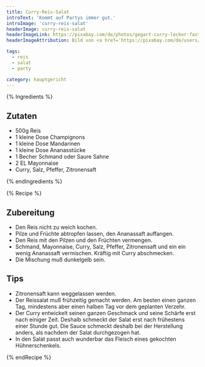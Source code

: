 ```yaml
---
title: Curry-Reis-Salat
introText: 'Kommt auf Partys immer gut.'
introImage: 'curry-reis-salat'
headerImage: curry-reis-salat
headerImageLink: https://pixabay.com/de/photos/gegart-curry-lecker-fast-food-1853599/
headerImageAttribution: Bild von <a href='https://pixabay.com/de/users/Pexels-2286921/?utm_source=link-attribution&amp;utm_medium=referral&amp;utm_campaign=image&amp;utm_content=1853599'>Pexels</a> auf <a href='https://pixabay.com/de/?utm_source=link-attribution&amp;utm_medium=referral&amp;utm_campaign=image&amp;utm_content=1853599'>Pixabay</a>

tags:
  - reis
  - salat
  - party

category: hauptgericht
---
```


{% Ingredients %}

## Zutaten

- 500g Reis
- 1 kleine Dose Champignons
- 1 kleine Dose Mandarinen
- 1 kleine Dose Ananasstücke
- 1 Becher Schmand oder Saure Sahne
- 2 EL Mayonnaise
- Curry, Salz, Pfeffer, Zitronensaft

{% endIngredients %}

{% Recipe %}

## Zubereitung

- Den Reis nicht zu weich kochen.
- Pilze und Früchte abtropfen lassen, den Ananassaft auffangen.
- Den Reis mit den Pilzen und den Früchten vermengen.
- Schmand, Mayonnaise, Curry, Salz, Pfeffer, Zitronensaft und ein ein wenig Ananassaft vermischen. Kräftig mit Curry abschmecken.
- Die Mischung muß dunkelgelb sein.

## Tips

- Zitronensaft kann weggelassen werden.
- Der Reissalat muß frühzeitig gemacht werden. Am besten einen ganzen Tag, mindestens aber einen halben Tag vor dem geplanten Verzehr.
- Der Curry entwickelt seinen ganzen Geschmack und seine Schärfe erst nach einiger Zeit. Deshalb schmeckt der Salat erst nach frühestens einer Stunde gut. Die Sauce schmeckt deshalb bei der Herstellung anders, als nachdem der Salat durchgezogen hat.
- In den Salat passt auch wunderbar das Fleisch eines gekochten Hühnerschenkels.

{% endRecipe %}
